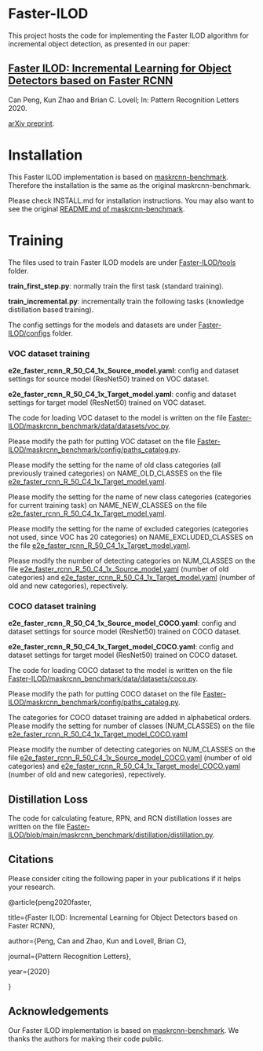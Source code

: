 # Faster-ILOD
This project hosts the code for implementing the Faster ILOD algorithm for incremental object detection, as presented in our paper:

## [Faster ILOD: Incremental Learning for Object Detectors based on Faster RCNN](https://www.sciencedirect.com/science/article/pii/S0167865520303627)

Can Peng, Kun Zhao and Brian C. Lovell; In: Pattern Recognition Letters 2020.

[arXiv preprint](https://arxiv.org/abs/2003.03901).

# Installation

This Faster ILOD implementation is based on [maskrcnn-benchmark](https://github.com/facebookresearch/maskrcnn-benchmark). Therefore the installation is the same as the original maskrcnn-benchmark.

Please check INSTALL.md for installation instructions. You may also want to see the original [README.md of maskrcnn-benchmark](https://github.com/facebookresearch/maskrcnn-benchmark/blob/master/README.md).

# Training

The files used to train Faster ILOD models are under [Faster-ILOD/tools](https://github.com/CanPeng123/Faster-ILOD/tree/main/tools) folder.

**train_first_step.py**: normally train the first task (standard training). 

**train_incremental.py**: incrementally train the following tasks (knowledge distillation based training).

The config settings for the models and datasets are under [Faster-ILOD/configs](https://github.com/CanPeng123/Faster-ILOD/tree/main/configs) folder.

### VOC dataset training

**e2e_faster_rcnn_R_50_C4_1x_Source_model.yaml**: config and dataset settings for source model (ResNet50) trained on VOC dataset.

**e2e_faster_rcnn_R_50_C4_1x_Target_model.yaml**: config and dataset settings for target model (ResNet50) trained on VOC dataset.

The code for loading VOC dataset to the model is written on the file [Faster-ILOD/maskrcnn_benchmark/data/datasets/voc.py](https://github.com/CanPeng123/Faster-ILOD/blob/main/maskrcnn_benchmark/data/datasets/voc.py).

Please modify the path for putting VOC dataset on the file [Faster-ILOD/maskrcnn_benchmark/config/paths_catalog.py](https://github.com/CanPeng123/Faster-ILOD/blob/main/maskrcnn_benchmark/config/paths_catalog.py).

Please modify the setting for the name of old class categories (all previously trained categories) on NAME_OLD_CLASSES on the file [e2e_faster_rcnn_R_50_C4_1x_Target_model.yaml](https://github.com/CanPeng123/Faster-ILOD/blob/main/configs/e2e_faster_rcnn_R_50_C4_1x_Target_model.yaml).

Please modify the setting for the name of new class categories (categories for current training task) on NAME_NEW_CLASSES on the file [e2e_faster_rcnn_R_50_C4_1x_Target_model.yaml](https://github.com/CanPeng123/Faster-ILOD/blob/main/configs/e2e_faster_rcnn_R_50_C4_1x_Target_model.yaml).

Please modify the setting for the name of excluded categories (categories not used, since VOC has 20 categories) on NAME_EXCLUDED_CLASSES on the file [e2e_faster_rcnn_R_50_C4_1x_Target_model.yaml](https://github.com/CanPeng123/Faster-ILOD/blob/main/configs/e2e_faster_rcnn_R_50_C4_1x_Target_model.yaml).

Please modify the number of detecting categories on NUM_CLASSES on the file [e2e_faster_rcnn_R_50_C4_1x_Source_model.yaml](https://github.com/CanPeng123/Faster-ILOD/blob/main/configs/e2e_faster_rcnn_R_50_C4_1x_Source_model.yaml) (number of old categories) and [e2e_faster_rcnn_R_50_C4_1x_Target_model.yaml](https://github.com/CanPeng123/Faster-ILOD/blob/main/configs/e2e_faster_rcnn_R_50_C4_1x_Target_model.yaml) (number of old and new categories), repectively. 

### COCO dataset training

**e2e_faster_rcnn_R_50_C4_1x_Source_model_COCO.yaml**: config and dataset settings for source model (ResNet50) trained on COCO dataset.

**e2e_faster_rcnn_R_50_C4_1x_Target_model_COCO.yaml**: config and dataset settings for target model (ResNet50) trained on COCO dataset.

The code for loading COCO dataset to the model is written on the file [Faster-ILOD/maskrcnn_benchmark/data/datasets/coco.py](https://github.com/CanPeng123/Faster-ILOD/blob/main/maskrcnn_benchmark/data/datasets/coco.py).

Please modify the path for putting COCO dataset on the file [Faster-ILOD/maskrcnn_benchmark/config/paths_catalog.py](https://github.com/CanPeng123/Faster-ILOD/blob/main/maskrcnn_benchmark/config/paths_catalog.py).

The categories for COCO dataset training are added in alphabetical orders. Please modify the setting for number of classes (NUM_CLASSES) on the file [e2e_faster_rcnn_R_50_C4_1x_Target_model_COCO.yaml](https://github.com/CanPeng123/Faster-ILOD/blob/main/configs/e2e_faster_rcnn_R_50_C4_1x_Target_model_COCO.yaml)

Please modify the number of detecting categories on NUM_CLASSES on the file [e2e_faster_rcnn_R_50_C4_1x_Source_model_COCO.yaml](https://github.com/CanPeng123/Faster-ILOD/blob/main/configs/e2e_faster_rcnn_R_50_C4_1x_Source_model_COCO.yaml) (number of old categories) and [e2e_faster_rcnn_R_50_C4_1x_Target_model_COCO.yaml](https://github.com/CanPeng123/Faster-ILOD/blob/main/configs/e2e_faster_rcnn_R_50_C4_1x_Target_model_COCO.yaml) (number of old and new categories), repectively. 

## Distillation Loss

The code for calculating feature, RPN, and RCN distillation losses are written on the file [Faster-ILOD/blob/main/maskrcnn_benchmark/distillation/distillation.py](https://github.com/CanPeng123/Faster-ILOD/blob/main/maskrcnn_benchmark/distillation/distillation.py).

## Citations

Please consider citing the following paper in your publications if it helps your research. 

@article{peng2020faster,

  title={Faster ILOD: Incremental Learning for Object Detectors based on Faster RCNN},
  
  author={Peng, Can and Zhao, Kun and Lovell, Brian C},
  
  journal={Pattern Recognition Letters},
  
  year={2020}
  
}

## Acknowledgements
Our Faster ILOD implementation is based on [maskrcnn-benchmark](https://github.com/facebookresearch/maskrcnn-benchmark). We thanks the authors for making their code public.
